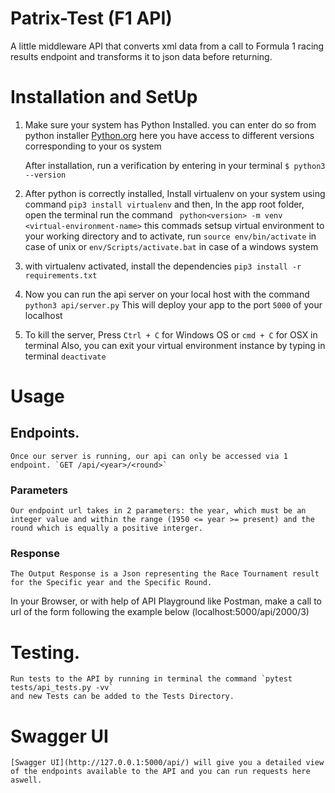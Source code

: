 # Patrix-Test (F1 API)
A little middleware API that converts xml data from a call to Formula 1 racing results endpoint and transforms it to json data before returning.


# Installation and SetUp
1. Make sure your system has Python Installed. 
    you can enter do so from python installer  [Python.org](https://www.python.org/downloads/) 
    here you have access to different versions corresponding to your os system

    After installation, run a verification by entering in your terminal `$ python3 --version` 

2. After python is correctly installed, Install virtualenv on your system using command `pip3 install virtualenv`
    and then, In the app root folder, open the terminal run the command ` python<version> -m venv <virtual-environment-name>` this commads setsup virtual environment to your working directory and to activate, run `source env/bin/activate` in case of unix or `env/Scripts/activate.bat` in case of a windows system

3. with virtualenv activated, install the dependencies 
    `pip3 install -r requirements.txt`

4. Now you can run the api server on your local host with the command
    `python3 api/server.py` This will deploy your app to the port `5000` of your localhost

5. To kill the server, Press `Ctrl + C` for Windows OS or `cmd + C` for OSX in terminal
    Also, you can exit your virtual environment instance by typing in terminal `deactivate`

# Usage
## Endpoints.
    Once our server is running, our api can only be accessed via 1 endpoint. `GET /api/<year>/<round>`

### Parameters
    Our endpoint url takes in 2 parameters: the year, which must be an integer value and within the range (1950 <= year >= present) and the round which is equally a positive interger.

### Response 
    The Output Response is a Json representing the Race Tournament result for the Specific year and the Specific Round.

In your Browser, or with help of API Playground like Postman, make a call to url of the form following the example below (localhost:5000/api/2000/3)

# Testing.
    Run tests to the API by running in terminal the command `pytest tests/api_tests.py -vv`
    and new Tests can be added to the Tests Directory.

# Swagger UI
    [Swagger UI](http://127.0.0.1:5000/api/) will give you a detailed view of the endpoints available to the API and you can run requests here aswell.